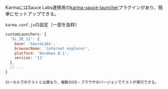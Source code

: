 KarmaにはSauce Labs連携用の[karma-sauce-launcher](https://github.com/karma-runner/karma-sauce-launcher)プラグインがあり、簡単にセットアップできる。

`karma.conf.js`の設定（一部を抜粋）
```js
customLaunchers: {
  'SL_IE_11': {
    base: 'SauceLabs',
    browserName: 'internet explorer',
    platform: 'Windows 8.1',
    version: '11'
  },
  // ...
}
```

<small>ローカルでのテストとは異なり、複数のOS・ブラウザのバージョンでテストが実行できる。</small>
